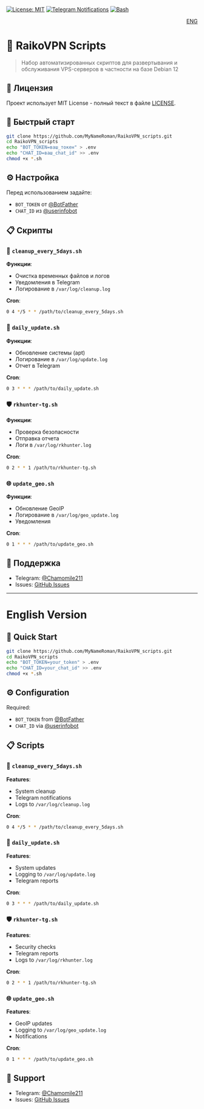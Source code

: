 
[![License: MIT](https://img.shields.io/badge/License-MIT-yellow.svg)](https://opensource.org/licenses/MIT)
[![Telegram Notifications](https://img.shields.io/badge/Telegram-Notifications-blue)](https://telegram.org/)
[![Bash](https://img.shields.io/badge/Bash-5.1%2B-green)](https://www.gnu.org/software/bash/)

<p align="right">
  <a href="#english-version">ENG</a>
</p>

# 📜 RaikoVPN Scripts

> Набор автоматизированных скриптов для развертывания и обслуживания VPS-серверов в частности на базе Debian 12

## 📜 Лицензия
Проект использует MIT License - полный текст в файле [LICENSE](LICENSE).

## 🚀 Быстрый старт
```bash
git clone https://github.com/MyNameRoman/RaikoVPN_scripts.git
cd RaikoVPN_scripts
echo "BOT_TOKEN=ваш_токен" > .env
echo "CHAT_ID=ваш_chat_id" >> .env
chmod +x *.sh
```

## ⚙️ Настройка
Перед использованием задайте:
- `BOT_TOKEN` от [@BotFather](https://t.me/BotFather)
- `CHAT_ID` из [@userinfobot](https://t.me/userinfobot)

## 📋 Скрипты

### 🧹 `cleanup_every_5days.sh`
**Функции**:
- Очистка временных файлов и логов
- Уведомления в Telegram
- Логирование в `/var/log/cleanup.log`

**Cron**:
```bash
0 4 */5 * * /path/to/cleanup_every_5days.sh
```

### 🔄 `daily_update.sh`
**Функции**:
- Обновление системы (apt)
- Логирование в `/var/log/update.log`
- Отчет в Telegram

**Cron**:
```bash
0 3 * * * /path/to/daily_update.sh
```

### 🛡️ `rkhunter-tg.sh`
**Функции**:
- Проверка безопасности
- Отправка отчета
- Логи в `/var/log/rkhunter.log`

**Cron**:
```bash
0 2 * * 1 /path/to/rkhunter-tg.sh
```

### 🌐 `update_geo.sh`
**Функции**:
- Обновление GeoIP
- Логирование в `/var/log/geo_update.log`
- Уведомления

**Cron**:
```bash
0 1 * * * /path/to/update_geo.sh
```

## 💬 Поддержка
- Telegram: [@Chamomile211](http://t.me/Chamomile211)
- Issues: [GitHub Issues](https://github.com/MyNameRoman/RaikoVPN_scripts/issues)

---

# English Version

## 🚀 Quick Start
```bash
git clone https://github.com/MyNameRoman/RaikoVPN_scripts.git
cd RaikoVPN_scripts
echo "BOT_TOKEN=your_token" > .env
echo "CHAT_ID=your_chat_id" >> .env
chmod +x *.sh
```

## ⚙️ Configuration
Required:
- `BOT_TOKEN` from [@BotFather](https://t.me/BotFather)
- `CHAT_ID` via [@userinfobot](https://t.me/userinfobot)

## 📋 Scripts

### 🧹 `cleanup_every_5days.sh`
**Features**:
- System cleanup
- Telegram notifications
- Logs to `/var/log/cleanup.log`

**Cron**:
```bash
0 4 */5 * * /path/to/cleanup_every_5days.sh
```

### 🔄 `daily_update.sh`
**Features**:
- System updates
- Logging to `/var/log/update.log`
- Telegram reports

**Cron**:
```bash
0 3 * * * /path/to/daily_update.sh
```

### 🛡️ `rkhunter-tg.sh`
**Features**:
- Security checks
- Telegram reports
- Logs to `/var/log/rkhunter.log`

**Cron**:
```bash
0 2 * * 1 /path/to/rkhunter-tg.sh
```

### 🌐 `update_geo.sh`
**Features**:
- GeoIP updates
- Logging to `/var/log/geo_update.log`
- Notifications

**Cron**:
```bash
0 1 * * * /path/to/update_geo.sh
```

## 💬 Support
- Telegram: [@Chamomile211](http://t.me/Chamomile211)
- Issues: [GitHub Issues](https://github.com/MyNameRoman/RaikoVPN_scripts/issues)
